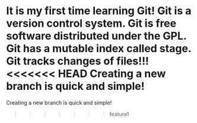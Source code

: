 It is my first time learning Git!
Git is a version control system.
Git is free software distributed under the GPL.
Git has a mutable index called stage.
Git tracks changes of files!!!
<<<<<<< HEAD
Creating a new branch is quick and simple!
=======
Creating a new branch is quick and simple!
>>>>>>> feature1
